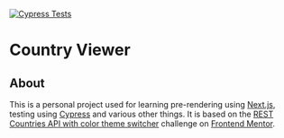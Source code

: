 [![Cypress Tests](https://github.com/birdfoot/country-viewer/actions/workflows/cypress-test.yml/badge.svg)](https://github.com/birdfoot/country-viewer/actions/workflows/cypress-test.yml)

# Country Viewer

## About

This is a personal project used for learning pre-rendering using [Next.js](https://nextjs.org/), testing using [Cypress](https://www.cypress.io/) and various other things.
It is based on the [REST Countries API with color theme switcher](https://www.frontendmentor.io/challenges/rest-countries-api-with-color-theme-switcher-5cacc469fec04111f7b848ca) challenge on [Frontend Mentor](https://www.frontendmentor.io/).
